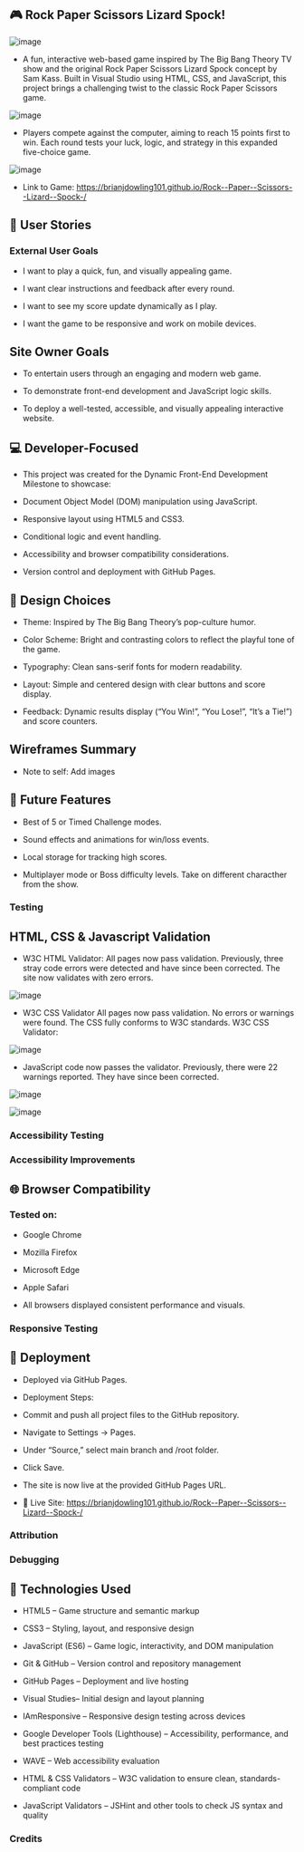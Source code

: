 ## 🎮 Rock Paper Scissors Lizard Spock!

![image](images/thebigbang1.jpg)

- A fun, interactive web-based game inspired by The Big Bang Theory TV show and the original Rock Paper Scissors Lizard Spock concept by Sam Kass.
Built in Visual Studio using HTML, CSS, and JavaScript, this project brings a challenging twist to the classic Rock Paper Scissors game.

![image](images/homepage1.png)

- Players compete against the computer, aiming to reach 15 points first to win. Each round tests your luck, logic, and strategy in this expanded five-choice game.

![image](images/homepagerules.png)

- Link to Game: https://brianjdowling101.github.io/Rock--Paper--Scissors--Lizard--Spock-/

## 🧭 User Stories

### External User Goals

- I want to play a quick, fun, and visually appealing game.

- I want clear instructions and feedback after every round.

- I want to see my score update dynamically as I play.

- I want the game to be responsive and work on mobile devices.

## Site Owner Goals

- To entertain users through an engaging and modern web game.

- To demonstrate front-end development and JavaScript logic skills.

- To deploy a well-tested, accessible, and visually appealing interactive website.

## 💻 Developer-Focused

- This project was created for the Dynamic Front-End Development Milestone to showcase:

-  Document Object Model (DOM) manipulation using JavaScript.

- Responsive layout using HTML5 and CSS3.

- Conditional logic and event handling.

- Accessibility and browser compatibility considerations.

- Version control and deployment with GitHub Pages.

## 🎨 Design Choices

- Theme: Inspired by The Big Bang Theory’s pop-culture humor.

- Color Scheme: Bright and contrasting colors to reflect the playful tone of the game.

- Typography: Clean sans-serif fonts for modern readability.

- Layout: Simple and centered design with clear buttons and score display.

- Feedback: Dynamic results display (“You Win!”, “You Lose!”, “It’s a Tie!”) and score counters.

## Wireframes Summary

- Note to self: Add images

## 🚀 Future Features

- Best of 5 or Timed Challenge modes.

- Sound effects and animations for win/loss events.

- Local storage for tracking high scores.

- Multiplayer mode or Boss difficulty levels. Take on different characther from the show.

### Testing

## HTML, CSS & Javascript Validation

- W3C HTML Validator: All pages now pass validation.
Previously, three stray code errors were detected and have since been corrected. The site now validates with zero errors.

![image](images/homepagerules.png)

- W3C CSS Validator All pages now pass validation.
No errors or warnings were found. The CSS fully conforms to W3C standards. W3C CSS Validator:

![image](images/homepagerules.png)

- JavaScript code now passes the validator. Previously, there were 22 warnings reported. They have since been corrected. 

![image](images/homepagerules.png)

![image](images/homepagerules.png)

### Accessibility Testing

### Accessibility Improvements

## 🌐 Browser Compatibility

### Tested on:

- Google Chrome

- Mozilla Firefox

- Microsoft Edge

- Apple Safari

- All browsers displayed consistent performance and visuals.

### Responsive Testing

## 🚀 Deployment

- Deployed via GitHub Pages.

- Deployment Steps:

- Commit and push all project files to the GitHub repository.

- Navigate to Settings → Pages.

- Under “Source,” select main branch and /root folder.

- Click Save.

- The site is now live at the provided GitHub Pages URL.

- 🔗 Live Site: https://brianjdowling101.github.io/Rock--Paper--Scissors--Lizard--Spock-/

### Attribution

### Debugging

## 🧰 Technologies Used

- HTML5 – Game structure and semantic markup

- CSS3 – Styling, layout, and responsive design

- JavaScript (ES6) – Game logic, interactivity, and DOM manipulation

- Git & GitHub – Version control and repository management

- GitHub Pages – Deployment and live hosting

- Visual Studies– Initial design and layout planning

- IAmResponsive – Responsive design testing across devices

- Google Developer Tools (Lighthouse) – Accessibility, performance, and best practices testing

- WAVE – Web accessibility evaluation

- HTML & CSS Validators – W3C validation to ensure clean, standards-compliant code

- JavaScript Validators – JSHint and other tools to check JS syntax and quality

### Credits